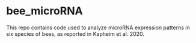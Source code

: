 # bee_microRNA
This repo contains code used to analyze microRNA expression patterns in six species of bees, as reported in Kapheim et al. 2020.
